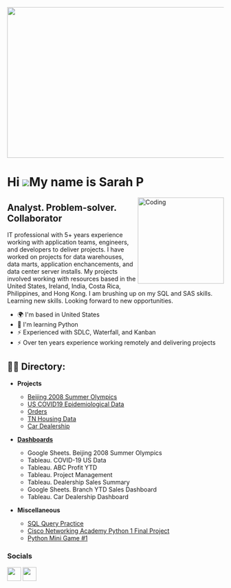 <img width = "1000" height = "350" src ="https://github.com/Sarah269/sarah269/assets/132937964/483bf753-acb3-405d-a66a-a725d955bcbc">






Hi ![](https://user-images.githubusercontent.com/18350557/176309783-0785949b-9127-417c-8b55-ab5a4333674e.gif)My name is Sarah P
===============================================================================================================================

<img align="right" alt="Coding" width="200" src="https://media2.giphy.com/media/scZPhLqaVOM1qG4lT9/giphy.gif?cid=ecf05e47u9l5irab02w61weq5moapnz7q8b9ci71whhbwdsc&ep=v1_gifs_search&rid=giphy.gif&ct=g">

Analyst. Problem-solver. Collaborator
-------------------------------------------------------

IT professional with 5+ years experience working with application teams, engineers, and developers to deliver projects. I have worked on projects for data warehouses, data marts, application enchancements, and data center server installs. My projects involved working with resources based in the United States, Ireland, India, Costa Rica, Philippines, and Hong Kong.  I am brushing up on my SQL and SAS skills. Learning new skills. Looking forward to new opportunities.

*   🌍  I'm based in United States
*   🧠  I'm learning Python
*   ⚡  Experienced with SDLC, Waterfall, and Kanban
*   ⚡  Over ten years experience working remotely and delivering projects

<h2>👨‍💻 Directory:</h2>

- <b>Projects</b>
  
  - [Beijing 2008 Summer Olympics](https://github.com/Sarah269/Olympics-Data-Exploration)
  - [US COVID19 Epidemiological Data ](https://github.com/Sarah269/Data-Cleaning-COVID19)
  - [Orders](https://github.com/Sarah269/Data-Exploration-Orders)
  - [TN Housing Data](https://github.com/Sarah269/Data-Cleaning-Project)
  - [Car Dealership](https://github.com/Sarah269/Data-Exploration-Cars)
  
- <b>[Dashboards](https://github.com/Sarah269/Dashboard)</b>
  - Google Sheets.  Beijing 2008 Summer Olympics
  - Tableau.  COVID-19 US Data
  - Tableau. ABC Profit YTD
  - Tableau.  Project Management
  - Tableau. Dealership Sales Summary
  - Google Sheets.  Branch YTD Sales Dashboard
  - Tableau.  Car Dealership Dashboard
    
- <b> Miscellaneous </b>
  - [SQL Query Practice](https://github.com/Sarah269/SQL)
  - [Cisco Networking Academy Python 1 Final Project](https://github.com/Sarah269/Python_TicTacToe)
  - [Python Mini Game #1](https://github.com/Sarah269/stunning-guacamole)


### Socials
<p align="left"> <a href="https://www.github.com/Sarah269" target="_blank" rel="noreferrer"><img src="https://raw.githubusercontent.com/danielcranney/readme-generator/main/public/icons/socials/github.svg" width="32" height="32" /></a> <a href="https://www.linkedin.com/in/sarahpfeifferpm/" target="_blank" rel="noreferrer"><img src="https://raw.githubusercontent.com/danielcranney/readme-generator/main/public/icons/socials/linkedin.svg" width="32" height="32" /></a></p>
